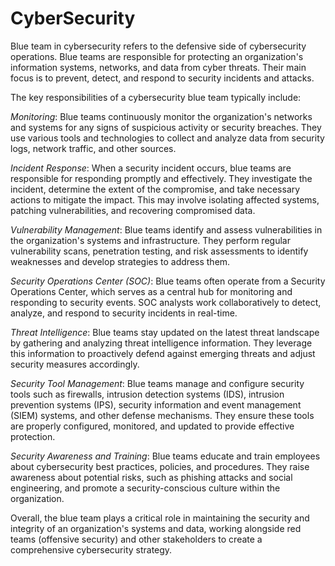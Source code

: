 # CyberSecurity

Blue team in cybersecurity refers to the defensive side of cybersecurity operations. Blue teams are responsible for protecting an organization's information systems, networks, and data from cyber threats. Their main focus is to prevent, detect, and respond to security incidents and attacks.

The key responsibilities of a cybersecurity blue team typically include:

*Monitoring*: Blue teams continuously monitor the organization's networks and systems for any signs of suspicious activity or security breaches. They use various tools and technologies to collect and analyze data from security logs, network traffic, and other sources.

*Incident Response*: When a security incident occurs, blue teams are responsible for responding promptly and effectively. They investigate the incident, determine the extent of the compromise, and take necessary actions to mitigate the impact. This may involve isolating affected systems, patching vulnerabilities, and recovering compromised data.

*Vulnerability Management*: Blue teams identify and assess vulnerabilities in the organization's systems and infrastructure. They perform regular vulnerability scans, penetration testing, and risk assessments to identify weaknesses and develop strategies to address them.

*Security Operations Center (SOC)*: Blue teams often operate from a Security Operations Center, which serves as a central hub for monitoring and responding to security events. SOC analysts work collaboratively to detect, analyze, and respond to security incidents in real-time.

*Threat Intelligence*: Blue teams stay updated on the latest threat landscape by gathering and analyzing threat intelligence information. They leverage this information to proactively defend against emerging threats and adjust security measures accordingly.

*Security Tool Management*: Blue teams manage and configure security tools such as firewalls, intrusion detection systems (IDS), intrusion prevention systems (IPS), security information and event management (SIEM) systems, and other defense mechanisms. They ensure these tools are properly configured, monitored, and updated to provide effective protection.

*Security Awareness and Training*: Blue teams educate and train employees about cybersecurity best practices, policies, and procedures. They raise awareness about potential risks, such as phishing attacks and social engineering, and promote a security-conscious culture within the organization.

Overall, the blue team plays a critical role in maintaining the security and integrity of an organization's systems and data, working alongside red teams (offensive security) and other stakeholders to create a comprehensive cybersecurity strategy.
